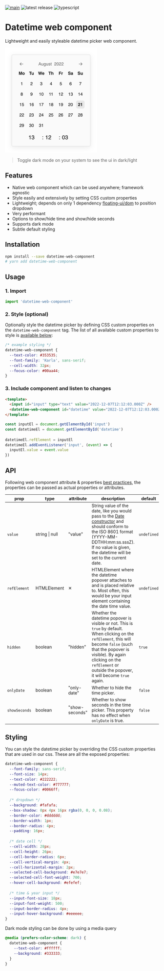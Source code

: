 [![main](https://github.com/lorenzvanherwaarden/datetime-web-component/actions/workflows/main.yml/badge.svg)](https://github.com/lorenzvanherwaarden/datetime-web-component/actions/workflows/main.yml)
![latest release](https://badgen.net/github/release/lorenzvanherwaarden/datetime-web-component)
![typescript](https://badgen.net/badge/icon/typescript?icon=typescript&label)

# Datetime web component

Lightweight and easily styleable datetime picker web component.

<picture>
  <source media="(prefers-color-scheme: dark)" srcset="/public/default-style-dark.png?raw=true">
  <source media="(prefers-color-scheme: light)" srcset="/public/default-style-light.png?raw=true">
  <img alt="Shows default style" src="/public/default-style-light.png?raw=true" width="301">
</picture>

> Toggle dark mode on your system to see the ui in dark/light

## Features

- Native web component which can be used anywhere; framework agnostic
- Style easily and extensively by setting CSS custom properties
- Lightweight; depends on only 1 dependency [floating-ui/dom](https://www.npmjs.com/package/@floating-ui/dom) to position dropdown
- Very performant
- Options to show/hide time and show/hide seconds
- Supports dark mode
- Subtle default styling

## Installation

```bash
npm install --save datetime-web-component
# yarn add datetime-web-component
```

## Usage

### 1. Import

```js
import 'datetime-web-component'
```

### 2. Style (optional)

Optionally style the datetime picker by defining CSS custom properties on the `datetime-web-component` tag. The list of all available custom properties to style is [available below](#styling):

```css
/* example styling */
datetime-web-component {
  --text-color: #353535;
  --font-family: 'Karla', sans-serif;
  --cell-width: 32px;
  --focus-color: #00aa44;
}
```

### 3. Include component and listen to changes

```html
<template>
  <input id="input" type="text" value="2022-12-07T12:12:03.000Z" />
  <datetime-web-component id="datetime" value="2022-12-07T12:12:03.000Z" show-seconds />
</template>
```

```js
const inputEl = document.getElementById('input')
const datetimeEl = document.getElementById('datetime')

datetimeEl.refElement = inputEl
datetimeEl.addEventListener('input', (event) => {
  inputEl.value = event.value
})
```

## API

Following web component attribute & properties [best practices](https://web.dev/custom-elements-best-practices/#attributes-and-properties), the properties can be passed as actual properties or attributes.

| prop  | type | attribute | description | default | required |
| ------------- | ------------- | ------------- | ------------- | ------------- | ------------- |
| `value`  | string \| null  | "value" | String value of the date, like you would pass to the [Date constructor](https://developer.mozilla.org/en-US/docs/Web/JavaScript/Reference/Global_Objects/Date/Date) and should conform to the ISO 8601 format (YYYY-MM-DDTHH:mm:ss.sssZ). If no value is given, the datetime will be set to the current date.   | `undefined` | ✕ |
| `refElement`  | HTMLElement  | ✕ | HTMLElement where the datetime popover attaches to and is placed relative to. Most often, this would be your input element containing the date time value. | `undefined` | ✓ |
| `hidden`  | boolean  | "hidden" | Whether the datetime popover is visible or not. This is `true` by default. When clicking on the `refElement`, this will become `false` (such that the popover is visible). By again clicking on the `refElement` or outside the popover, it will become `true` again. | `true` | ✕ |
| `onlyDate`  | boolean  | "only-date" | Whether to hide the time picker. | `false` | ✕ |
| `showSeconds`  | boolean  | "show-seconds" | Whether to show seconds in the time picker. This property has no effect when `onlyDate` is true. | `false` | ✕ |
 
## Styling

You can style the datetime picker by overriding the CSS custom properties that are used in our css. These are all the exposed properties:

```css
datetime-web-component {
  --font-family: sans-serif;
  --font-size: 14px;
  --text-color: #222222;
  --muted-text-color: #777777;
  --focus-color: #0066ff;

  /* dropdown */
  --background: #fafafa;
  --box-shadow: 0px 4px 16px rgba(0, 0, 0, 0.08);
  --border-color: #dddddd;
  --border-width: 1px;
  --border-radius: 4px;
  --padding: 16px;

  /* date cell */
  --cell-width: 28px;
  --cell-height: 26px;
  --cell-border-radius: 6px;
  --cell-vertical-margin: 4px;
  --cell-horizontal-margin: 2px;
  --selected-cell-background: #e7e7e7;
  --selected-cell-font-weight: 700;
  --hover-cell-background: #efefef;

  /* time & year input */
  --input-font-size: 18px;
  --input-font-weight: 500;
  --input-border-radius: 4px;
  --input-hover-background: #eeeeee;
}
```

Dark mode styling can be done by using a media query

```css
@media (prefers-color-scheme: dark) {
  datetime-web-component {
    --text-color: #ffffff;
    --background: #333333;
  }
}
```
